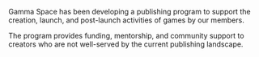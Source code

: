 Gamma Space has been developing a publishing program to support the creation, launch, and post-launch activities of games by our members.

The program provides funding, mentorship, and community support to creators who are not well-served by the current publishing landscape.